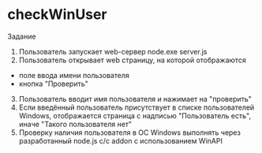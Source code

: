 # checkWinUser

Задание
1. Пользователь запускает web-сервер node.exe server.js
2. Пользователь открывает web страницу, на которой отображаются
  - поле ввода имени пользователя
  - кнопка "Проверить"
3. Пользователь вводит имя пользователя и нажимает на "проверить"
4. Если введённый пользователь присутствует в списке пользователей Windows, отображается страница с надписью "Пользователь есть", иначе "Такого пользователя нет"
5. Проверку наличия пользователя в ОС Windows выполнять через разработанный node.js c/c addon с использованием WinAPI

